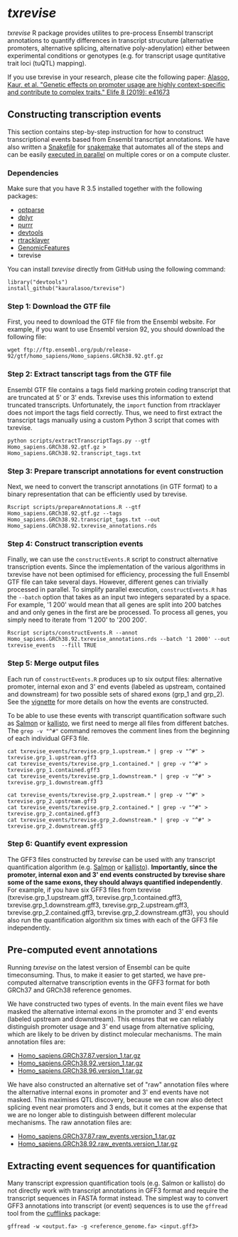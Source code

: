 # _txrevise_
_txrevise_ R package provides utilites to pre-process Ensembl transcript annotations to quantify differences in transcript strucuture (alternative promoters, alternative splicing, alternative poly-adenylation) either between experimental conditions or genotypes (e.g. for transcript usage quntitative trait loci (tuQTL) mapping).

If you use txrevise in your research, please cite the following paper: [Alasoo, Kaur, et al. "Genetic effects on promoter usage are highly context-specific and contribute to complex traits." Elife 8 (2019): e41673](https://doi.org/10.7554/eLife.41673)



## Constructing transcription events
This section contains step-by-step instruction for how to construct transcriptional events based from Ensembl transcrtipt annotations. We have also written a [Snakefile](https://github.com/kauralasoo/txrevise/blob/master/scripts/Snakefile) for [snakemake](http://snakemake.readthedocs.io/en/stable/) that automates all of the steps and can be easily [executed in parallel](http://snakemake.readthedocs.io/en/latest/executable.html) on multiple cores or on a compute cluster.

### Dependencies
Make sure that you have R 3.5 installed together with the following packages:

 - [optparse](https://cran.r-project.org/package=optparse)
 - [dplyr](https://cran.r-project.org/package=dplyr)
 - [purrr](https://cran.r-project.org/package=purrr)
 - [devtools](https://cran.r-project.org/package=devtools)
 - [rtracklayer](https://bioconductor.org/packages/rtracklayer/)
 - [GenomicFeatures](https://bioconductor.org/packages/GenomicFeatures/)
 - txrevise

You can install _txrevise_ directly from GitHub using the following command:

	library("devtools")
	install_github("kauralasoo/txrevise")

### Step 1: Download the GTF file
First, you need to download the GTF file from the Ensembl website. For example, if you want to use Ensembl version 92, you should download the following file:

	wget ftp://ftp.ensembl.org/pub/release-92/gtf/homo_sapiens/Homo_sapiens.GRCh38.92.gtf.gz

### Step 2: Extract tanscript tags from the GTF file
Ensembl GTF file contains a tags field marking protein coding transcript that are truncated at 5' or 3' ends. Txrevise uses this information to extend truncated transcripts. Unfortunately, the `import` function from rtracklayer does not import the tags field correctly. Thus, we need to first extract the transcript tags manually using a custom Python 3 script that comes with txrevise.

	python scripts/extractTranscriptTags.py --gtf Homo_sapiens.GRCh38.92.gtf.gz > Homo_sapiens.GRCh38.92.transcript_tags.txt

### Step 3: Prepare transcript annotations for event construction
Next, we need to convert the transcript annotations (in GTF format) to a binary representation that can be efficiently used by txrevise.

	Rscript scripts/prepareAnnotations.R --gtf Homo_sapiens.GRCh38.92.gtf.gz --tags Homo_sapiens.GRCh38.92.transcript_tags.txt --out Homo_sapiens.GRCh38.92.txrevise_annotations.rds

### Step 4: Construct transcription events
Finally, we can use the `constructEvents.R` script to construct alternative transcription events. Since the implementation of the various algorithms in txrevise have not been optimised for efficiency, processing the full Ensembl GTF file can take several days. However, different genes can trivially processed in parallel. To simplify parallel execution, `constructEvents.R` has the `--batch` option that takes as an input two integers separated by a space. For example, '1 200' would mean that all genes are split into 200 batches and and only genes in the first are be processed. To process all genes, you simply need to iterate from '1 200' to '200 200'.

	Rscript scripts/constructEvents.R --annot Homo_sapiens.GRCh38.92.txrevise_annotations.rds --batch '1 2000' --out txrevise_events  --fill TRUE

### Step 5: Merge output files
Each run of `constructEvents.R` produces up to six output files: alternative promoter, internal exon and 3' end events (labeled as upstream, contained and downstream) for two possible sets of shared exons (grp_1 and grp_2). See the [vignette](http://htmlpreview.github.io/?https://github.com/kauralasoo/txrevise/blob/master/inst/doc/construct_events.html) for more details on how the events are constructed.

To be able to use these events with transcript quantification software such as [Salmon](http://salmon.readthedocs.io/en/latest/) or [kallisto](https://pachterlab.github.io/kallisto/), we first need to merge all files from different batches. The `grep -v "^#"` command removes the comment lines from the beginning of each individual GFF3 file.

	cat txrevise_events/txrevise.grp_1.upstream.* | grep -v "^#" > txrevise.grp_1.upstream.gff3
	cat txrevise_events/txrevise.grp_1.contained.* | grep -v "^#" > txrevise.grp_1.contained.gff3
	cat txrevise_events/txrevise.grp_1.downstream.* | grep -v "^#" > txrevise.grp_1.downstream.gff3

	cat txrevise_events/txrevise.grp_2.upstream.* | grep -v "^#" > txrevise.grp_2.upstream.gff3
	cat txrevise_events/txrevise.grp_2.contained.* | grep -v "^#" > txrevise.grp_2.contained.gff3
	cat txrevise_events/txrevise.grp_2.downstream.* | grep -v "^#" > txrevise.grp_2.downstream.gff3

### Step 6: Quantify event expression
The GFF3 files constructed by _txrevise_ can be used with any transcript quantification algorithm (e.g. [Salmon](http://salmon.readthedocs.io/en/latest/) or [kallisto](https://pachterlab.github.io/kallisto/)). **Importantly, since the promoter, internal exon and 3' end events constructed by txrevise share some of the same exons, they should always quantified independently**. For example, if you have six GFF3 files from txrevise (txrevise.grp_1.upstream.gff3, txrevise.grp_1.contained.gff3, txrevise.grp_1.downstream.gff3, txrevise.grp_2.upstream.gff3, txrevise.grp_2.contained.gff3, txrevise.grp_2.downstream.gff3), you should also run the quantification algorithm six times with each of the GFF3 file independently.

## Pre-computed event annotations
Running _txrevise_ on the latest version of Ensembl can be quite timeconsuming. Thus, to make it easier to get started, we have pre-computed alternatve transcription events in the GFF3 format for both GRCh37 and GRCh38 reference genomes.

We have constructed two types of events. In the main event files we have masked the alternative internal exons in the promoter and 3' end events (labeled upstream and downstream). This ensures that we can reliably distinguish promoter usage and 3' end usage from alternative splicing, which are likely to be driven by distinct molecular mechanisms. The main annotation files are:

- [Homo_sapiens.GRCh37.87.version_1.tar.gz](https://zenodo.org/record/1302499/files/Homo_sapiens.GRCh37.87.version_1.tar.gz)
- [Homo_sapiens.GRCh38.92.version_1.tar.gz](https://zenodo.org/record/1302499/files/Homo_sapiens.GRCh38.92.version_1.tar.gz)
- [Homo_sapiens.GRCh38.96.version_1.tar.gz](https://zenodo.org/record/3232932/files/Homo_sapiens.GRCh38.96.version_1.tar.gz)

We have also constructed an alternative set of "raw" annotation files where the alternative internal exons in promoter and 3' end events have not masked. This maximises QTL discovery, because we can now also detect splicing event near promoters and 3 ends, but it comes at the expense that we are no longer able to distinguish between different molecular mechanisms. The raw annotation files are:

-   [Homo_sapiens.GRCh37.87.raw_events.version_1.tar.gz](https://zenodo.org/record/1302499/files/Homo_sapiens.GRCh37.87.raw_events.version_1.tar.gz)
-   [Homo_sapiens.GRCh38.92.raw_events.version_1.tar.gz](https://zenodo.org/record/1302499/files/Homo_sapiens.GRCh38.92.raw_events.version_1.tar.gz)

## Extracting event sequences for quantification
Many transcript expression quantification tools (e.g. Salmon or kallisto) do not directly work with transcript annotations in GFF3 format and require the transcript sequences in FASTA format instead. The simplest way to convert GFF3 annotations into transcript (or event) sequences is to use the `gffread` tool from the [cufflinks](http://cole-trapnell-lab.github.io/cufflinks/) package:

	gffread -w <output.fa> -g <reference_genome.fa> <input.gff3>

<!--stackedit_data:
eyJoaXN0b3J5IjpbLTEzMzc1MDcwODUsNTkyNTM4MTM4LC04Mz
E3NTU5OTQsLTg2MzgwMzU3MywxNTkyMjg2MTUsMTA3NzMwMzk0
MCwtMTgwNTc5NzIxMiwxODE0ODA1MjI4LDg4MzA3MzMxOCwtNT
czNDg4MTc4LDE2NTY1MDQ1MDMsMTEyNjAwNjg2NSwyMDAxOTE1
NTA1LDE0Mjk3ODk5NzIsMTU1NDYyOTIyMSwxNjQxOTM2Mzk5LD
c1NjI1MDcwLC0xMzU0MjI0NTAsLTE0MDcxMjc3MTUsMTY1MzMx
OTM2NV19
-->
